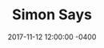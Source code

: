 ---
layout: post
title: "Simon Says"
description: "A full game with graphics and sound."
preview: "In an attempt to teach myself Python and Pygame, I decided to build the classic game of Simon Says. Pygame doesn't have a built in rounded-rectangles method, so the hardest challenge in this project was actually getting the four buttons to display properly, with subtle outlines and all."
project-link: "/files/SimonSays.zip"
date:   2017-11-12 12:00:00 -0400
categories: project featured
image: simon.jpg
---